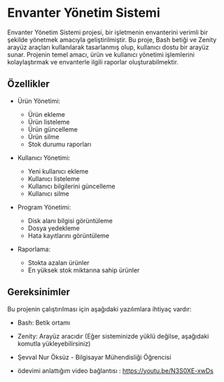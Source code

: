 # Envanter Yönetim Sistemi

Envanter Yönetim Sistemi projesi, bir işletmenin envanterini verimli bir şekilde yönetmek amacıyla geliştirilmiştir. Bu proje, Bash betiği ve Zenity arayüz araçları kullanılarak tasarlanmış olup, kullanıcı dostu bir arayüz sunar. Projenin temel amacı, ürün ve kullanıcı yönetimi işlemlerini kolaylaştırmak ve envanterle ilgili raporlar oluşturabilmektir.

## Özellikler

- Ürün Yönetimi:
  - Ürün ekleme
  - Ürün listeleme
  - Ürün güncelleme
  - Ürün silme
  - Stok durumu raporları
  
- Kullanıcı Yönetimi:
  - Yeni kullanıcı ekleme
  - Kullanıcı listeleme
  - Kullanıcı bilgilerini güncelleme
  - Kullanıcı silme
  
- Program Yönetimi:
  - Disk alanı bilgisi görüntüleme
  - Dosya yedekleme
  - Hata kayıtlarını görüntüleme

- Raporlama:
  - Stokta azalan ürünler
  - En yüksek stok miktarına sahip ürünler

## Gereksinimler

Bu projenin çalıştırılması için aşağıdaki yazılımlara ihtiyaç vardır:

- Bash: Betik ortamı
- Zenity: Arayüz aracıdır (Eğer sisteminizde yüklü değilse, aşağıdaki komutla yükleyebilirsiniz)


- Şevval Nur Öksüz - Bilgisayar Mühendisliği Öğrencisi
- ödevimi anlattığım video bağlantısı : https://youtu.be/N3S0XE-xwDs
